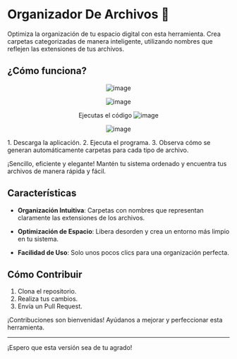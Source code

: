 

# Organizador De Archivos 📂

Optimiza la organización de tu espacio digital con esta herramienta. Crea carpetas categorizadas de manera inteligente, utilizando nombres que reflejen las extensiones de tus archivos.

## ¿Cómo funciona?


<div align="center">

![image](https://github.com/nahataen/OrganizadorDeArchivos/assets/4331964/951102d0-4cfe-4274-9884-5e85c2888007)

![image](https://github.com/nahataen/OrganizadorDeArchivos/assets/4331964/e1b0320d-327f-405d-a8a5-3285c11ba97e)

Ejecutas el código 
![image](https://github.com/nahataen/OrganizadorDeArchivos/assets/4331964/f1b230d9-fd3b-46fe-98f9-7175e42c89c3)

![image](https://github.com/nahataen/OrganizadorDeArchivos/assets/4331964/1cad5578-361c-4bc4-93c8-1f2ed076913d)

</div>
1. Descarga la aplicación.
2. Ejecuta el programa.
3. Observa cómo se generan automáticamente carpetas para cada tipo de archivo.

¡Sencillo, eficiente y elegante! Mantén tu sistema ordenado y encuentra tus archivos de manera rápida y fácil.

## Características

- **Organización Intuitiva**: Carpetas con nombres que representan claramente las extensiones de los archivos.
  
- **Optimización de Espacio**: Libera desorden y crea un entorno más limpio en tu sistema.

- **Facilidad de Uso**: Solo unos pocos clics para una organización perfecta.

## Cómo Contribuir

1. Clona el repositorio.
2. Realiza tus cambios.
3. Envía un Pull Request.

¡Contribuciones son bienvenidas! Ayúdanos a mejorar y perfeccionar esta herramienta.


---

¡Espero que esta versión sea de tu agrado!
